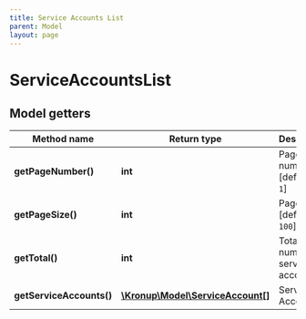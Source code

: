 ```yaml
---
title: Service Accounts List
parent: Model
layout: page
---
```


# ServiceAccountsList

## Model getters

Method name | Return type | Description
------------ | ------------- | -------------
**getPageNumber()** | **int** | Page number   [default to `1`]
**getPageSize()** | **int** | Page size   [default to `100`]
**getTotal()** | **int** | Total number of service accounts
**getServiceAccounts()** | [**\Kronup\Model\ServiceAccount[]**](../ServiceAccount) | Service Accounts

